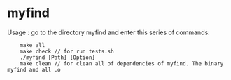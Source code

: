 # myfind

Usage : go to the directory myfind and enter this series of commands:

        make all
        make check // for run tests.sh
        ./myfind [Path] [Option]
        make clean // for clean all of dependencies of myfind. The binary myfind and all .o
